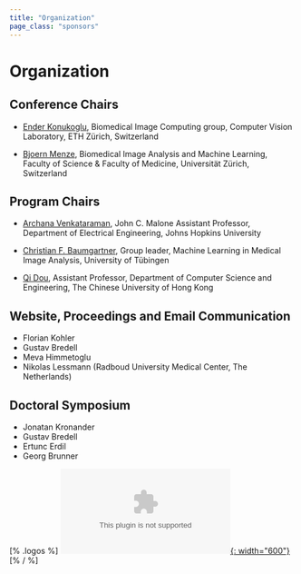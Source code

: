 ```yaml
---
title: "Organization"
page_class: "sponsors"
---
```


# Organization

## Conference Chairs

* [Ender Konukoglu](http://people.ee.ethz.ch/~kender/), Biomedical Image Computing group, Computer Vision Laboratory, ETH Zürich, Switzerland  

* [Bjoern Menze](https://www.dqbm.uzh.ch/en/research/groups/menze.html), Biomedical Image Analysis and Machine Learning, Faculty of Science & Faculty of Medicine, Universität Zürich, Switzerland


## Program Chairs

* [Archana Venkataraman](https://engineering.jhu.edu/ece/faculty/archana-venkataraman/), John C. Malone Assistant Professor, Department of Electrical Engineering, Johns Hopkins University

* [Christian F. Baumgartner](https://baumgach.github.io), Group leader, Machine Learning in Medical Image Analysis, University of Tübingen

* [Qi Dou](http://www.cse.cuhk.edu.hk/~qdou/), Assistant Professor, Department of Computer Science and Engineering, The Chinese University of Hong Kong

## Website, Proceedings and Email Communication

* Florian Kohler
* Gustav Bredell
* Meva Himmetoglu
* Nikolas Lessmann (Radboud University Medical Center, The Netherlands)

## Doctoral Symposium
* Jonatan Kronander
* Gustav Bredell
* Ertunc Erdil
* Georg Brunner

[% .logos %]
[![ETH Zurich, University of Zurich](/images/eth_uzh_logo.eps){: width="600"}](https://ethz.ch/en.html)
[% / %]